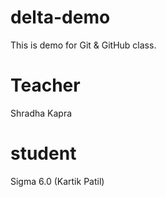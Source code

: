 # delta-demo
This is demo for Git &amp; GitHub class.

# Teacher
Shradha Kapra

# student
Sigma 6.0 (Kartik Patil)
